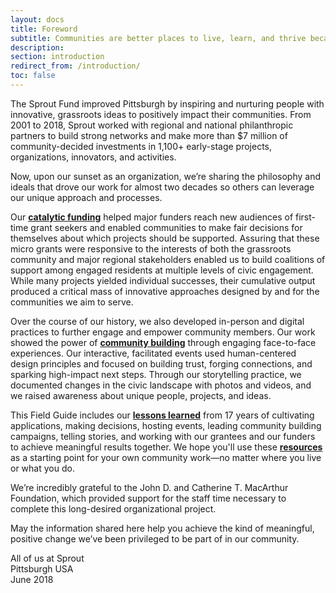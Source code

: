 ```yaml
---
layout: docs
title: Foreword
subtitle: Communities are better places to live, learn, and thrive because of the people and ideas supported by The Sprout Fund.
description:
section: introduction
redirect_from: /introduction/
toc: false
---
```


The Sprout Fund improved Pittsburgh by inspiring and nurturing people with innovative, grassroots ideas to positively impact their communities. From 2001 to 2018, Sprout worked with regional and national philanthropic partners to build strong networks and make more than $7 million of community-decided investments in 1,100+ early-stage projects, organizations, innovators, and activities.

Now, upon our sunset as an organization, we’re sharing the philosophy and ideals that drove our work for almost two decades so others can leverage our unique approach and processes.

Our [**catalytic funding**](/catalytic-funding/) helped major funders reach new audiences of first-time grant seekers and enabled communities to make fair decisions for themselves about which projects should be supported. Assuring that these micro grants were responsive to the interests of both the grassroots community and major regional stakeholders enabled us to build coalitions of support among engaged residents at multiple levels of civic engagement. While many projects yielded individual successes, their cumulative output produced a critical mass of innovative approaches designed by and for the communities we aim to serve.

Over the course of our history, we also developed in-person and digital practices to further engage and empower community members. Our work showed the power of [**community building**](/community-building/) through engaging face-to-face experiences. Our interactive, facilitated events used human-centered design principles and focused on building trust, forging connections, and sparking high-impact next steps. Through our storytelling practice, we documented changes in the civic landscape with photos and videos, and we raised awareness about unique people, projects, and ideas.

This Field Guide includes our [**lessons learned**](/lessons-learned/) from 17 years of cultivating applications, making decisions, hosting events, leading community building campaigns, telling stories, and working with our grantees and our funders to achieve meaningful results together. We hope you'll use these [**resources**](/resources/) as a starting point for your own community work—no matter where you live or what you do.

We’re incredibly grateful to the John D. and Catherine T. MacArthur Foundation, which provided support for the staff time necessary to complete this long-desired organizational project.

May the information shared here help you achieve the kind of meaningful, positive change we’ve been privileged to be part of in our community.

<p class="text-right font-italic">All of us at Sprout<br/>Pittsburgh USA<br/>June 2018</p>
